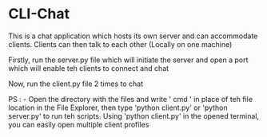 # CLI-Chat
This is a chat application which hosts its own server and can accommodate clients. Clients can then talk to each other (Locally on one machine) 


Firstly, run the server.py file which will initiate the server and open a port which will enable teh clients to connect and chat

Now, run the client.py file 2 times to chat


PS :   - Open the directory with the files and write ' cmd ' in place of teh file location in the File Explorer, then type 'python client.py' or 'python server.py' to run teh scripts. Using 'python client.py' in the opened terminal, you can easily open multiple client profiles  
